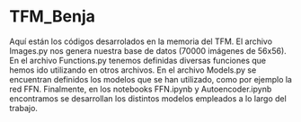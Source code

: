 # TFM_Benja
Aquí están los códigos desarrolados en la memoria del TFM. El archivo Images.py nos genera nuestra base de datos (70000 imágenes de 56x56). En el archivo Functions.py tenemos definidas diversas funciones que hemos ido utilizando en otros archivos. En el archivo Models.py se encuentran definidos los modelos que se han utilizado, como por ejemplo la red FFN. Finalmente, en los notebooks FFN.ipynb y Autoencoder.ipynb encontramos se desarrollan los distintos modelos empleados a lo largo del trabajo.

